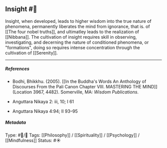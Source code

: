## Insight #🧠 

Insight, when developed, leads to higher wisdom into the true nature of phenomena,  permanently liberates the mind from ignorance, that is. of [[The four nobel truths]], and ultimatley leads to the realization of [[Nibbana]]. The cultivation of insight requires skill in observing, investigating, and decerning the nature of conditioned phenomena, or "formations", doing so requires intense concentration through the cultivation of [[Serenity]]. 

___

##### References

- Bodhi, Bhikkhu. (2005). [[In the Buddha's Words An Anthology of Discourses From the Pali Canon Chapter VIII. MASTERING THE MIND]] (Location 3967, 4482). Somerville, MA: _Wisdom Publications_.

- Anguttara Nikaya 2: iii, 10; I 61

- Anguttara Nikaya 4:94; II 93–95

##### Metadata
Type: #🔵/🔵 
Tags: [[Philosophy]] / [[Spirituality]] / [[Psychology]] / [[Mindfulness]]
Status: #☀️ 